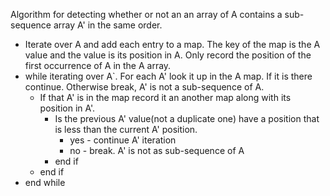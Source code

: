 Algorithm for detecting whether or not an an array of A contains a sub-sequence array A' in the same order.

- Iterate over A and add each entry to a map. The key of the map is the A value and the value is its position in A. Only record the position of the first occurrence of A in the A array.
- while iterating over A`.  For each A' look it up in the A map. If it is there continue. Otherwise break, A' is not a sub-sequence of A.
  - If that A' is in the map record it an another map along with its position in A'.
    - Is the previous A' value(not a duplicate one) have a position that is less than the current A' position.
      -   yes - continue A' iteration
      -   no - break. A' is not as sub-sequence of A
    - end if
  - end if
- end while